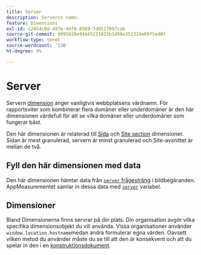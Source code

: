 ```yaml
---
title: Server
description: Serverns namn.
feature: Dimensions
exl-id: c2454c0d-497e-46f8-8569-7d0517097cab
source-git-commit: d095628e94a45221815b1d08e35132de09f5ed8f
workflow-type: tm+mt
source-wordcount: '136'
ht-degree: 0%

---
```


# Server

Servern [dimension](overview.md) anger vanligtvis webbplatsens värdnamn. För rapportsviter som kombinerar flera domäner eller underdomäner är den här dimensionen värdefull för att se vilka domäner eller underdomäner som fungerar bäst.

Den här dimensionen är relaterad till [Sida](page.md) och [Site section](site-section.md) dimensioner. Sidan är mest granulerad, servern är minst granulerad och Site-avsnittet är mellan de två.

## Fyll den här dimensionen med data

Den här dimensionen hämtar data från [`server` frågesträng](/help/implement/validate/query-parameters.md) i bildbegäranden. AppMeasurementet samlar in dessa data med [`server`](/help/implement/vars/page-vars/server.md) variabel.

## Dimensioner

Bland Dimensionerna finns servrar på din plats. Din organisation avgör vilka specifika dimensionsobjekt du vill använda. Vissa organisationer använder `window.location.hostname`medan andra formulerar egna värden. Oavsett vilken metod du använder måste du se till att den är konsekvent och att du spelar in den i en [konstruktionsdokument](/help/implement/prepare/solution-design.md).
